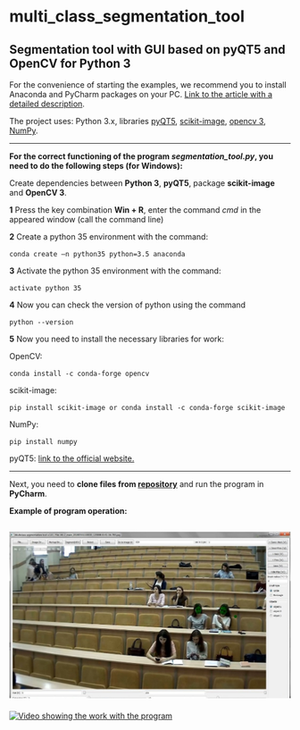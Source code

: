 # multi_class_segmentation_tool
## Segmentation tool with GUI based on pyQT5 and OpenCV for Python 3

For the convenience of starting the examples, we recommend you to install Anaconda and PyCharm packages on your PC.
[Link to the article with a detailed description](https://medium.com/@GalarnykMichael/install-python-on-windows-anaconda-c63c7c3d1444).

The project uses: Python 3.х, libraries [pyQT5](https://stackoverflow.com/questions/16846501/how-to-install-pyqt5-on-windows), [scikit-image](http://scikit-image.org), [opencv 3](https://opencv.org/opencv-3-0.html), [NumPy](https://pypi.org/project/numpy/).

--------------------------------------

**For the correct functioning of the program _segmentation_tool.py_, you need to do the following steps (for Windows):**

Create dependencies between **Python 3**, **pyQT5**, package **scikit-image** and **OpenCV 3**.

**1** Press the key combination **Win + R**, enter the command _cmd_ in the appeared window (call the command line)

**2** Create a python 35 environment with the command:  

	conda create –n python35 python=3.5 anaconda
    
**3** Activate the python 35 environment with the command:

	activate python 35

**4** Now you can check the version of python using the command 

	python --version

**5** Now you need to install the necessary libraries for work:

OpenCV:

	conda install -c conda-forge opencv

scikit-image:

	pip install scikit-image or conda install -c conda-forge scikit-image

NumPy:

	pip install numpy

pyQT5: [link to the official website.](https://riverbankcomputing.com/software/pyqt/download5)

------------------------------------------------------------------------

Next, you need to **clone files from [repository](https://github.com/yuddim/multi_class_segmentation_tool)** and run the program in 
**PyCharm**. 

**Example of program operation:**

![alt text](readme_docs/1.jpg)
----------------------------------

[![Video showing the work with the program](http://img.youtube.com/vi/bjM5I21gQFw/0.jpg)](http://www.youtube.com/watch?v=bjM5I21gQFw "Segmentation tool")
